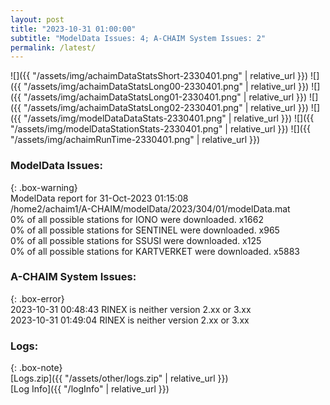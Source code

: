 ```yaml
---
layout: post
title: "2023-10-31 01:00:00"
subtitle: "ModelData Issues: 4; A-CHAIM System Issues: 2"
permalink: /latest/
---
```


![]({{ "/assets/img/achaimDataStatsShort-2330401.png" | relative_url }})
![]({{ "/assets/img/achaimDataStatsLong00-2330401.png" | relative_url }})
![]({{ "/assets/img/achaimDataStatsLong01-2330401.png" | relative_url }})
![]({{ "/assets/img/achaimDataStatsLong02-2330401.png" | relative_url }})
![]({{ "/assets/img/modelDataDataStats-2330401.png" | relative_url }})
![]({{ "/assets/img/modelDataStationStats-2330401.png" | relative_url }})
![]({{ "/assets/img/achaimRunTime-2330401.png" | relative_url }})


### ModelData Issues:  
  
{: .box-warning}  
 ModelData report for 31-Oct-2023 01:15:08   
 /home2/achaim1/A-CHAIM/modelData/2023/304/01/modelData.mat   
 0% of all possible stations for IONO were downloaded. x1662   
 0% of all possible stations for SENTINEL were downloaded. x965   
 0% of all possible stations for SSUSI were downloaded. x125   
 0% of all possible stations for KARTVERKET were downloaded. x5883   
  
### A-CHAIM System Issues:  
  
{: .box-error}  
2023-10-31 00:48:43 RINEX is neither version 2.xx or 3.xx  
2023-10-31 01:49:04 RINEX is neither version 2.xx or 3.xx  

### Logs:  
  
{: .box-note}  
[Logs.zip]({{ "/assets/other/logs.zip" | relative_url }})  
[Log Info]({{ "/logInfo" | relative_url }})  
